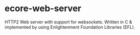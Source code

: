 # ecore-web-server
HTTP2 Web server with support for  websockets. Written in C &amp; implemented by using Enlightenment Foundation Libraries (EFL).
